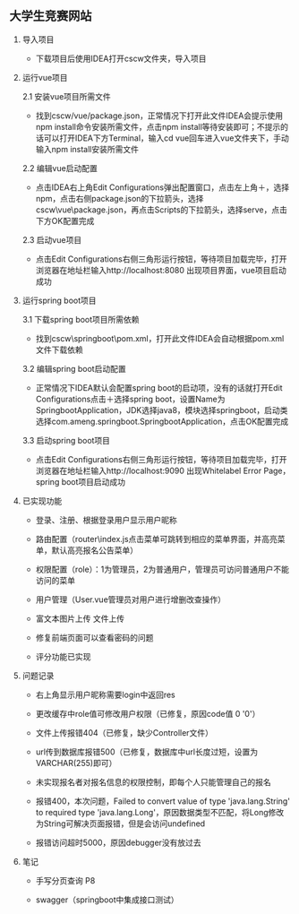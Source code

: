 ## 大学生竞赛网站

1. 导入项目

   * 下载项目后使用IDEA打开cscw文件夹，导入项目

2. 运行vue项目

   2.1 安装vue项目所需文件

      * 找到cscw/vue/package.json，正常情况下打开此文件IDEA会提示使用npm install命令安装所需文件，点击npm install等待安装即可；不提示的话可以打开IDEA下方Terminal，输入cd vue回车进入vue文件夹下，手动输入npm install安装所需文件

   2.2 编辑vue启动配置

      * 点击IDEA右上角Edit Configurations弹出配置窗口，点击左上角＋，选择npm，点击右侧package.json的下拉箭头，选择cscw\vue\package.json，再点击Scripts的下拉箭头，选择serve，点击下方OK配置完成

   2.3 启动vue项目

      * 点击Edit Configurations右侧三角形运行按钮，等待项目加载完毕，打开浏览器在地址栏输入http://localhost:8080 出现项目界面，vue项目启动成功

3. 运行spring boot项目

   3.1 下载spring boot项目所需依赖

      * 找到cscw\springboot\pom.xml，打开此文件IDEA会自动根据pom.xml文件下载依赖

   3.2 编辑spring boot启动配置

      * 正常情况下IDEA默认会配置spring boot的启动项，没有的话就打开Edit Configurations点击＋选择spring boot，设置Name为SpringbootApplication，JDK选择java8，模块选择springboot，启动类选择com.ameng.springboot.SpringbootApplication，点击OK配置完成

   3.3 启动spring boot项目
      * 点击Edit Configurations右侧三角形运行按钮，等待项目加载完毕，打开浏览器在地址栏输入http://localhost:9090 出现Whitelabel Error Page，spring boot项目启动成功

4. 已实现功能
   - 登录、注册、根据登录用户显示用户昵称

   - 路由配置（router\index.js点击菜单可跳转到相应的菜单界面，并高亮菜单，默认高亮报名公告菜单）

   - 权限配置（role）：1为管理员，2为普通用户，管理员可访问普通用户不能访问的菜单

   - 用户管理（User.vue管理员对用户进行增删改查操作）

   - 富文本图片上传 文件上传

   - 修复前端页面可以查看密码的问题

   - 评分功能已实现

5. 问题记录

   - 右上角显示用户昵称需要login中返回res

   - 更改缓存中role值可修改用户权限（已修复，原因code值 0 '0'）

   - 文件上传报错404（已修复，缺少Controller文件）

   - url传到数据库报错500（已修复，数据库中url长度过短，设置为VARCHAR(255)即可）

   - 未实现报名者对报名信息的权限控制，即每个人只能管理自己的报名

   - 报错400，本次问题，Failed to convert value of type 'java.lang.String' to required type 'java.lang.Long'，原因数据类型不匹配，将Long修改为String可解决页面报错，但是会访问undefined

   - 报错访问超时5000，原因debugger没有放过去

6. 笔记

   - 手写分页查询 P8

   - swagger（springboot中集成接口测试）